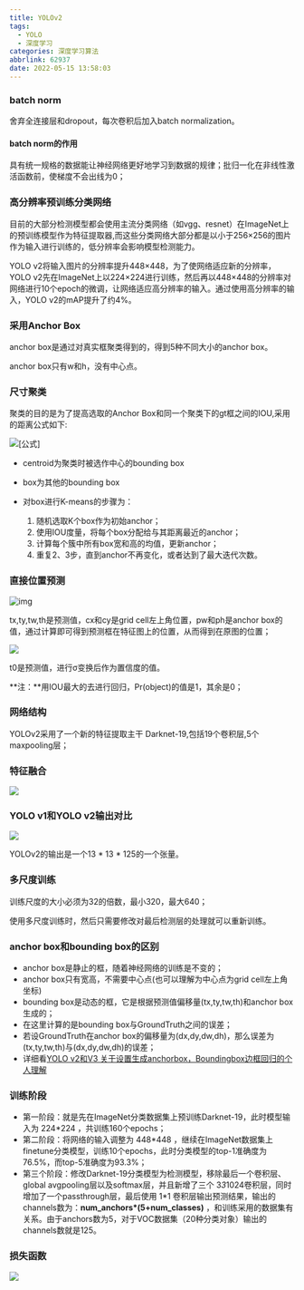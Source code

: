 ```yaml
---
title: YOLOv2
tags:
  - YOLO
  - 深度学习
categories: 深度学习算法
abbrlink: 62937
date: 2022-05-15 13:58:03
---
```


### batch norm

舍弃全连接层和dropout，每次卷积后加入batch normalization。

#### batch norm的作用

具有统一规格的数据能让神经网络更好地学习到数据的规律；批归一化在非线性激活函数前，使梯度不会出线为0；

### 高分辨率预训练分类网络

目前的大部分检测模型都会使用主流分类网络（如vgg、resnet）在ImageNet上的预训练模型作为特征提取器,而这些分类网络大部分都是以小于256×256的图片作为输入进行训练的，低分辨率会影响模型检测能力。

YOLO v2将输入图片的分辨率提升448×448，为了使网络适应新的分辨率，YOLO v2先在ImageNet上以224×224进行训练，然后再以448×448的分辨率对网络进行10个epoch的微调，让网络适应高分辨率的输入。通过使用高分辨率的输入，YOLO v2的mAP提升了约4%。

### 采用Anchor Box

anchor box是通过对真实框聚类得到的，得到5种不同大小的anchor box。

anchor box只有w和h，没有中心点。

### 尺寸聚类

聚类的目的是为了提高选取的Anchor Box和同一个聚类下的gt框之间的IOU,采用的距离公式如下:

![[公式]](https://www.zhihu.com/equation?tex=d%28box%2Ccentroid%29%3D1-IOU%28box%2Ccentroid%29+%5C%5C)

- centroid为聚类时被选作中心的bounding box
- box为其他的bounding box

- 对box进行K-means的步骤为：
  1. 随机选取K个box作为初始anchor；
  2. 使用IOU度量，将每个box分配给与其距离最近的anchor；
  3. 计算每个簇中所有box宽和高的均值，更新anchor；
  4. 重复2、3步，直到anchor不再变化，或者达到了最大迭代次数。

### 直接位置预测

![img](https://pic1.zhimg.com/80/v2-85109b623daae191035f5c0fdbf4f960_720w.jpg)

tx,ty,tw,th是预测值，cx和cy是grid cell左上角位置，pw和ph是anchor box的值，通过计算即可得到预测框在特征图上的位置，从而得到在原图的位置；

![](https://myforpicgo.oss-cn-beijing.aliyuncs.com/image20220516203403.png)

t0是预测值，进行σ变换后作为置信度的值。

**注：**用IOU最大的去进行回归，Pr(object)的值是1，其余是0；

### 网络结构

YOLOv2采用了一个新的特征提取主干 Darknet-19,包括19个卷积层,5个maxpooling层；

### 特征融合

![](https://myforpicgo.oss-cn-beijing.aliyuncs.com/image20220515155346.png)

### YOLO v1和YOLO v2输出对比

![](https://myforpicgo.oss-cn-beijing.aliyuncs.com/image20220516155929.png)

YOLOv2的输出是一个13 * 13 * 125的一个张量。

### 多尺度训练

训练尺度的大小必须为32的倍数，最小320，最大640；

使用多尺度训练时，然后只需要修改对最后检测层的处理就可以重新训练。

### anchor box和bounding box的区别

- anchor box是静止的框，随着神经网络的训练是不变的；
- anchor box只有宽高，不需要中心点(也可以理解为中心点为grid cell左上角坐标)
- bounding box是动态的框，它是根据预测值偏移量(tx,ty,tw,th)和anchor box生成的；
- 在这里计算的是bounding box与GroundTruth之间的误差；
- 若设GroundTruth在anchor box的偏移量为(dx,dy,dw,dh)，那么误差为(tx,ty,tw,th)与(dx,dy,dw,dh)的误差；
- 详细看[YOLO v2和V3 关于设置生成anchorbox，Boundingbox边框回归的个人理解](https://www.cxymm.net/article/shenkunchang1877/105648111)

### 训练阶段

- 第一阶段：就是先在ImageNet分类数据集上预训练Darknet-19，此时模型输入为 224*224 ，共训练160个epochs；
- 第二阶段：将网络的输入调整为 448*448 ，继续在ImageNet数据集上finetune分类模型，训练10个epochs，此时分类模型的top-1准确度为76.5%，而top-5准确度为93.3%；
- 第三个阶段：修改Darknet-19分类模型为检测模型，移除最后一个卷积层、global avgpooling层以及softmax层，并且新增了三个 3*3*1024卷积层，同时增加了一个passthrough层，最后使用 1*1 卷积层输出预测结果，输出的channels数为：**num_anchors\*(5+num_classes)** ，和训练采用的数据集有关系。由于anchors数为5，对于VOC数据集（20种分类对象）输出的channels数就是125。

### 损失函数

![](https://myforpicgo.oss-cn-beijing.aliyuncs.com/image/20211130183457.PNG)



